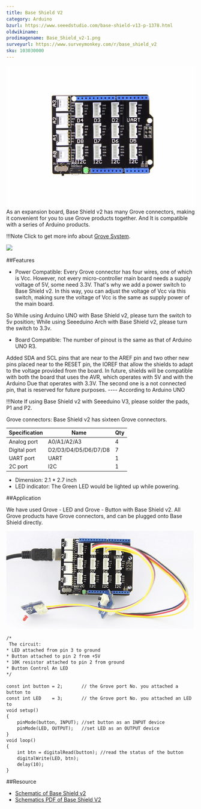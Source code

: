 ```yaml
---
title: Base Shield V2
category: Arduino
bzurl: https://www.seeedstudio.com/base-shield-v13-p-1378.html
oldwikiname: 
prodimagename: Base_Shield_v2-1.png
surveyurl: https://www.surveymonkey.com/r/base_shield_v2
sku: 103030000
---
```


![enter image description here](https://raw.githubusercontent.com/SeeedDocument/Base_Shield_V2/master/img/Base_Shield_v2-1.png)
As an expansion board, Base Shield v2 has many Grove connectors, making it convenient for you to use Grove products together. And It is compatible with a series of Arduino products.

!!!Note
    Click to get more info about [Grove System](http://wiki.seeed.cc/Grove_System/).

[![](https://raw.githubusercontent.com/SeeedDocument/Seeed-WiKi/master/docs/images/get_one_now.png)](https://www.seeedstudio.com/base-shield-v13-p-1378.html)  


##Features

* Power Compatible: Every Grove connector has four wires, one of which is Vcc. However, not every micro-controller main board needs a supply voltage of 5V, some need 3.3V. That's why we add a power switch to Base Shield v2. In this way, you can adjust the voltage of Vcc via this switch, making sure the voltage of Vcc is the same as supply power of the main board.

So While using Arduino UNO with Base Shield v2, please turn the switch to 5v position; While using Seeeduino Arch with Base Shield v2, please turn the switch to 3.3v.

* Board Compatible: The number of pinout is the same as that of Arduino UNO R3.

Added SDA and SCL pins that are near to the AREF pin and two other new pins placed near to the RESET pin, the IOREF that allow the shields to adapt to the voltage provided from the board. In future, shields will be compatible with both the board that uses the AVR, which operates with 5V and with the Arduino Due that operates with 3.3V. The second one is a not connected pin, that is reserved for future purposes. ---- According to Arduino UNO

!!!Note
    If using Base Shield v2 with Seeeduino V3, please solder the pads, P1 and P2.

Grove connectors: Base Shield v2 has sixteen Grove connectors.

| Specification | Name | Qty|
|----------------|---------|-----|
|Analog port|	A0/A1/A2/A3	|4|
|Digital port|	D2/D3/D4/D5/D6/D7/D8	|7|
|UART port|	UART|	1|
| 2C port  |	I2C  |	1 |

* Dimension: 2.1 * 2.7 inch
* LED indicator: The Green LED would be lighted up while powering.

##Application

We have used Grove - LED and Grove - Button with Base Shield v2. All Grove products have Grove connectors, and can be plugged onto Base Shield directly.

![enter image description here](https://raw.githubusercontent.com/SeeedDocument/Base_Shield_V2/master/img/Base_Shield_v2-3.png)

```
/*
 The circuit:
* LED attached from pin 3 to ground
* Button attached to pin 2 from +5V
* 10K resistor attached to pin 2 from ground 
* Button Control An LED 
*/

const int button = 2;       // the Grove port No. you attached a button to
const int LED    = 3;       // the Grove port No. you attached an LED to
void setup()
{
    pinMode(button, INPUT); //set button as an INPUT device
    pinMode(LED, OUTPUT);   //set LED as an OUTPUT device
}
void loop()
{
    int btn = digitalRead(button); //read the status of the button
    digitalWrite(LED, btn);
    delay(10);
}
```

##Resource

* [Schematic of Base Shield v2](https://raw.githubusercontent.com/SeeedDocument/Base_Shield_V2/master/res/Base_Shield_v2.zip)
* [Schematics PDF of Base Shield V2](https://raw.githubusercontent.com/SeeedDocument/Base_Shield_V2/master/res/Base_Shield_v2.pdf)